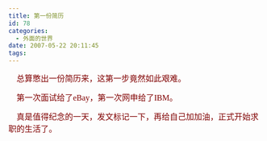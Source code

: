 ```yaml
---
title: 第一份简历
id: 78
categories:
  - 外面的世界
date: 2007-05-22 20:11:45
tags:
---
```


<div id="msgcns!DA984E57EDE76A7C!952" class="bvMsg">

<font size="3"><span style="font-family:宋体;">    <font color="#800000">总算憋出一份简历来，这第一步竟然如此艰难。</font></span><span lang="EN-US"/></font>

<font size="3"><font color="#800000"><span style="font-family:宋体;">    第一次面试给了</span><span lang="EN-US"><font face="Times New Roman">eBay</font></span><span style="font-family:宋体;">，第一次网申给了</span><span lang="EN-US"><font face="Times New Roman">IBM</font></span><span style="font-family:宋体;">。</span><span lang="EN-US"/></font></font>

<font size="3"><font color="#800000"><span style="font-family:宋体;">    真是值得纪念的一天，发文标记一下，再给自己加加油，正式开始求职的生活了。</span><span lang="EN-US"/></font></font>

<span lang="EN-US"><font face="Times New Roman" size="3"> </font></span>
</div>